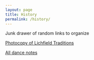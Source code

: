 ```yaml
---
layout: page
title: History
permalink: /history/
---
```


Junk drawer of random links to organize

[Photocopy of Lichfield Traditions](/assets/pdfs/lichfield-fascimile.pdf)

[All dance notes](https://docs.google.com/document/d/1HXc36F6dsY2P35yotO48NVjPS8EriXy-uDfwxFla4Ew/edit?ts=57b6398e)
